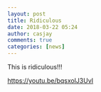 ```yaml
---
layout: post
title: Ridiculous
date: 2018-03-22 05:24
author: casjay
comments: true
categories: [news]
---
```


This is ridiculous!!!  
  
<https://youtu.be/bqsxolJ3UvI>  
